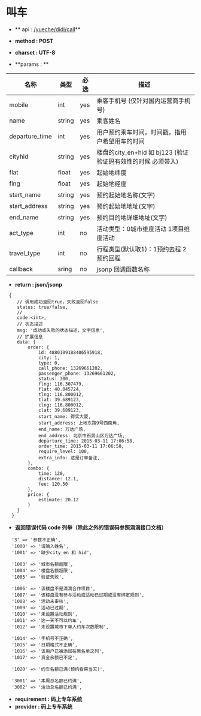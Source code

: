 
# 叫车

* ** api : [ /yueche/didi/call]( /yueche/didi/call)** 

* **method : POST**

* **charset : UTF-8**

* **params : **

| 名称|类型| 必选 | 描述|
| -- | -- | -- | -- |
|mobile|int|yes| 乘客手机号 (仅针对国内运营商手机号) |
|name |string|yes| 乘客姓名|
|departure_time|int|yes|用户预约乘车时间，时间戳，指用户希望用车的时间|
|cityhid|string|yes|楼盘的city_en+hid 如 bj123 (验证验证码有效性的时候 必须带入)|
|flat|float|yes|起始地纬度|
|flng|float|yes|起始地经度|
|start_name|string|yes|预约起始地名称(文字)|
|start_address|string|yes|预约起始地地址(文字)|
|end_name|string|yes|预约目的地详细地址(文字)|
| act_type | int | no | 活动类型：0城市维度活动 1项目维度活动|
| travel_type | int | no | 行程类型(默认取1)：1预约去程 2预约回程|
| callback | sring | no | jsonp 回调函数名称 |

* **return : json/jsonp**

```
 {
    // 调⽤成功返回true，失败返回false
    status: true/false,
    //
    code:<int>,
    // 状态描述
    msg: '成功或失败的状态描述，⽂字信息',
    // 扩展信息
    data: {
        order: {
            id: 4880109188406595918,
            city: 1,
            type: 0,
            call_phone: 13269661202,
            passenger_phone: 13269661202,
            status: 300,
            flng: 116.307479,
            flat: 40.045724,
            tlng: 116.800012,
            tlat: 39.689123,
            clng: 116.800012,
            clat: 39.689123,
            start_name: 得实大厦,
            start_address: 上地东路9号西南角,
            end_name: 万达广场,
            end_address: 北京市石景山区万达广场,
            departure_time: 2015-03-11 17:06:58,
            order_time: 2015-03-11 17:06:58,
            require_level: 100,
            extra_info: 这是订单备注,
        },
        combo: {
            time: 120,
            distance: 12.1,
            fee: 120.50
        },
        price: {
            estimate: 20.12
        }
    }
  }
```
* **返回错误代码 code 列举（除此之外的错误码参照滴滴接口文档）**

```
  '3' => '参数不正确',
  '1000' => '请输入姓名',
  '1001' => '缺少city_en 和 hid',

  '1003' => '城市名额超限',
  '1004' => '楼盘名额超限',
  '1005' => '验证失败',

  '1006' => '该楼盘不是滴滴合作项目',
  '1007' => '该楼盘没有参与活动或活动已过期或没有绑定规则',
  '1008' => '活动未审核',
  '1009' => '活动已过期',
  '1010' => '未设置活动规则',
  '1011' => '这一天不可以约车',
  '1012' => '未设置城市下单人约车次数限制',

  '1014' => '手机号不正确',
  '1015' => '日期格式不正确',
  '1016' => '该用户已被添加在黑名单之列',
  '1017' => '资金余额已不足',

  '1020' => '约车名额已满(预约看房当天)',

  '3001' => '本周总名额已约满',
  '3002' => '活动总名额已约满',

```


* **requirement : 码上专车系统**
* **provider : 码上专车系统**
